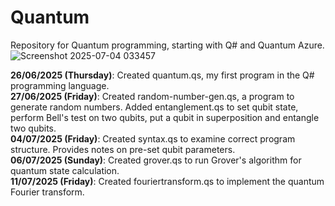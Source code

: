 # Quantum
Repository for Quantum programming, starting with Q# and Quantum Azure.  
![Screenshot 2025-07-04 033457](https://github.com/user-attachments/assets/5514b4e0-1656-45a0-a323-2facd1df6ef6)



<b>26/06/2025 (Thursday)</b>: Created quantum.qs, my first program in the Q# programming language.  
<b>27/06/2025 (Friday)</b>: Created random-number-gen.qs, a program to generate random numbers. Added entanglement.qs to set qubit state, perform Bell's test on two qubits, put a qubit in superposition and entangle two qubits.  
<b>04/07/2025 (Friday)</b>: Created syntax.qs to examine correct program structure. Provides notes on pre-set qubit parameters.  
<b>06/07/2025 (Sunday)</b>: Created grover.qs to run Grover's algorithm for quantum state calculation.  
<b>11/07/2025 (Friday)</b>: Created fouriertransform.qs to implement the quantum Fourier transform.  



